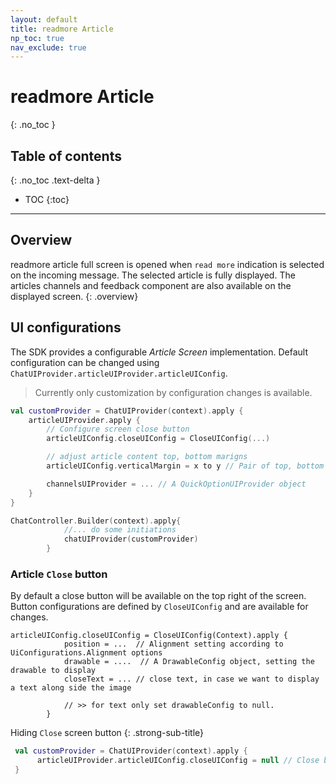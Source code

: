 ```yaml
---
layout: default
title: readmore Article
np_toc: true
nav_exclude: true
---
```


# readmore Article 
{: .no_toc }

## Table of contents
{: .no_toc .text-delta }

- TOC
{:toc}

---

## Overview
readmore article full screen is opened when `read more` indication is selected on the incoming message.
The selected article is fully displayed. The articles channels and feedback component are also available on the displayed screen.
{: .overview}

## UI configurations
The SDK provides a configurable _Article Screen_ implementation.
Default configuration can be changed using `ChatUIProvider.articleUIProvider.articleUIConfig`.
> Currently only customization by configuration changes is available. 

```kotlin
val customProvider = ChatUIProvider(context).apply {
    articleUIProvider.apply {
        // Configure screen close button
        articleUIConfig.closeUIConfig = CloseUIConfig(...)

        // adjust article content top, bottom marigns 
        articleUIConfig.verticalMargin = x to y // Pair of top, bottom margin values, in pixels

        channelsUIProvider = ... // A QuickOptionUIProvider object
    }
}

ChatController.Builder(context).apply{
            //... do some initiations
            chatUIProvider(customProvider)
        }
```

### Article `Close` button
By default a close button will be available on the top right of the screen. 
Button configurations are defined by `CloseUIConfig` and are available for changes.

```
articleUIConfig.closeUIConfig = CloseUIConfig(Context).apply {
            position = ...  // Alignment setting according to UiConfigurations.Alignment options
            drawable = ....  // A DrawableConfig object, setting the drawable to display
            closeText = ... // close text, in case we want to display a text along side the image

            // >> for text only set drawableConfig to null.
        }

```

Hiding `Close` screen button
{: .strong-sub-title}

```kotlin
 val customProvider = ChatUIProvider(context).apply {
      articleUIProvider.articleUIConfig.closeUIConfig = null // Close button will ne be displayed on article screen
 }
```
